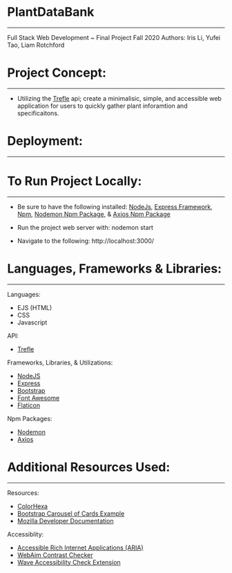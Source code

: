 # PlantDataBank
-----------------------------
Full Stack Web Development ~ Final Project Fall 2020
Authors: Iris Li, Yufei Tao, Liam Rotchford

# Project Concept:
-----------------------------
- Utilizing the [Trefle](https://trefle.io) api; create a minimalisic, simple, and accessible web application for users to quickly gather plant inforamtion and specificaitons. 

# Deployment:
-----------------------------

# To Run Project Locally:
-----------------------------
- Be sure to have the following installed: [NodeJs](https://nodejs.org/en/), [Express Framework](https://expressjs.com/), [Npm](https://www.npmjs.com/get-npm), [Nodemon Npm Package](https://www.npmjs.com/package/nodemon), & [Axios Npm Package](https://www.npmjs.com/package/axios)

- Run the project web server with:
    nodemon start
- Navigate to the following:
    http://localhost:3000/

# Languages, Frameworks & Libraries:
-----------------------------
Languages:
- EJS (HTML)
- CSS
- Javascript

API:
- [Trefle](https://trefle.io/about)

Frameworks, Libraries, & Utilizations:
- [NodeJS](https://expressjs.com/)
- [Express](https://expressjs.com/)
- [Bootstrap](https://getbootstrap.com/)
- [Font Awesome](https://fontawesome.com/)
- [Flaticon](https://www.flaticon.com/)

Npm Packages:
- [Nodemon](https://www.npmjs.com/package/nodemon)
- [Axios](https://www.npmjs.com/package/axios)


# Additional Resources Used:
-----------------------------
Resources:
- [ColorHexa](https://www.colorhexa.com/)
- [Bootstrap Carousel of Cards Example](https://mdbootstrap.com/snippets/jquery/alexpiffero-it/696600#html-tab-view)
- [Mozilla Developer Documentation](https://developer.mozilla.org/en-US/)


Accessiblity: 
- [Accessible Rich Internet Applications (ARIA)](https://webaim.org/techniques/aria/)
- [WebAim Contrast Checker](https://webaim.org/resources/contrastchecker/)
- [Wave Accessibility Check Extension](https://wave.webaim.org/extension/)





